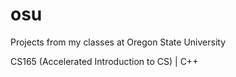# osu
Projects from my classes at Oregon State University

CS165 (Accelerated Introduction to CS) | C++
